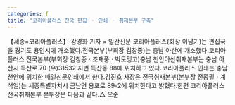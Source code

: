 ```yaml
---
categories: f
title: "코리아플러스 전국 편집 ㆍ 인쇄 ㆍ 취재본부 구축"
---
```

【세종=코리아플러스】 강경화 기자 = 일간신문 코리아플러스(회장 이남기)는 편집국을 경기도 용인시에 개소했다.전국본부(부회장 김창종)는 충남 아산에 개소했다.코리아플러스 전국본부(부회장 김창종ㆍ조재풍ㆍ박도밍고)충남 천안아산취재본부는 충남 아산시 득산로 70 (우)31532 지번 득산동 88에 위치하고 있다.코리아플러스 인쇄는 충남 천안에 위치한 매일신문인쇄에서 한다.김진호 사장은 전국취재본부(본부장 전종필ㆍ계석일)는 세종특별자치시 금남면 용포로 89-2에 위치한다고 밝혔다.한편 코리아플러스 전국취재본부 본부장은 다음과 같다.△ 오순